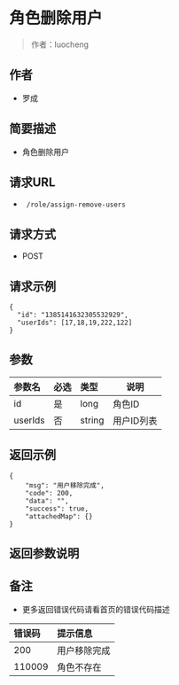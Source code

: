 # 角色删除用户

> 作者：luocheng

## 作者

- 罗成
    
## 简要描述

- 角色删除用户

## 请求URL
- ` /role/assign-remove-users`
  
## 请求方式
- POST 

## 请求示例
```
{
  "id": "1385141632305532929",
  "userIds": [17,18,19,222,122]
}
```


## 参数

|参数名|必选|类型|说明|
|:----    |:---|:----- |-----   |
|id |是  |long | 角色ID   |
|userIds |否  |string | 用户ID列表   |



## 返回示例 

``` 
{
    "msg": "用户移除完成",
    "code": 200,
    "data": "",
    "success": true,
    "attachedMap": {}
}
```


## 返回参数说明



## 备注 

- 更多返回错误代码请看首页的错误代码描述

|错误码|提示信息|
|:----    |:---|
|200 |用户移除完成  |
|110009 |角色不存在  |